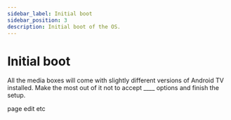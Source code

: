 ```yaml
---
sidebar_label: Initial boot
sidebar_position: 3
description: Initial boot of the OS.
---
```


# Initial boot

All the media boxes will come with slightly different versions of Android TV installed. 
Make the most out of it not to accept ____ options and finish the setup.

page edit etc